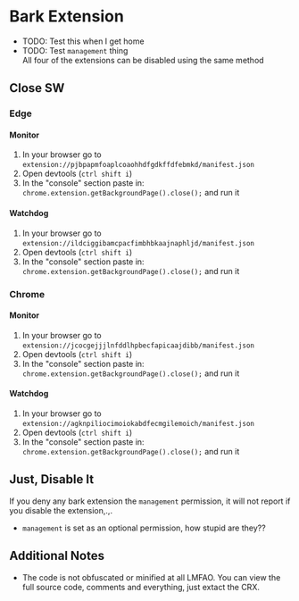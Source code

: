 # Bark Extension
- TODO: Test this when I get home
- TODO: Test `management` thing\
All four of the extensions can be disabled using the same method

## Close SW
### Edge
#### Monitor
1. In your browser go to `extension://pjbpapmfoaplcoaohhdfgdkffdfebmkd/manifest.json`
2. Open devtools (`ctrl shift i`)
3. In the "console" section paste in: `chrome.extension.getBackgroundPage().close();` and run it

#### Watchdog
1. In your browser go to `extension://ildciggibamcpacfimbhbkaajnaphljd/manifest.json`
2. Open devtools (`ctrl shift i`)
3. In the "console" section paste in: `chrome.extension.getBackgroundPage().close();` and run it

### Chrome
#### Monitor
1. In your browser go to `extension://jcocgejjjlnfddlhpbecfapicaajdibb/manifest.json`
2. Open devtools (`ctrl shift i`)
3. In the "console" section paste in: `chrome.extension.getBackgroundPage().close();` and run it

#### Watchdog
1. In your browser go to `extension://agknpiliocimoiokabdfecmgilemoich/manifest.json`
2. Open devtools (`ctrl shift i`)
3. In the "console" section paste in: `chrome.extension.getBackgroundPage().close();` and run it

## Just, Disable It
If you deny any bark extension the `management` permission, it will not report if you disable the extension,.,.
- `management` is set as an optional permission, how stupid are they??

## Additional Notes
- The code is not obfuscated or minified at all LMFAO. You can view the full source code, comments and everything, just extact the CRX.
